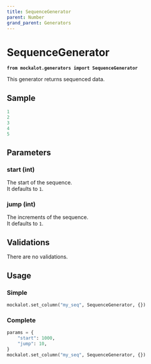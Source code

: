 ```yaml
---
title: SequenceGenerator
parent: Number
grand_parent: Generators
---
```


# SequenceGenerator

**`from mockalot.generators import SequenceGenerator`**

This generator returns sequenced data.

## Sample

```python
1
2
3
4
5
```

## Parameters

### start (int)

The start of the sequence.  \
It defaults to `1`.

### jump (int)

The increments of the sequence.  \
It defaults to `1`.

## Validations

There are no validations.

## Usage

### Simple

```python
mockalot.set_column("my_seq", SequenceGenerator, {})
```

### Complete

```python
params = {
    "start": 1000,
    "jump": 10,
}
mockalot.set_column("my_seq", SequenceGenerator, {})
```
